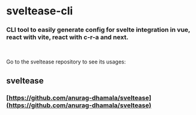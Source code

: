 
# sveltease-cli

### CLI tool to easily generate config for svelte integration in vue, react with vite, react with c-r-a and next.

<br/>

Go to the sveltease repository to see its usages:

## sveltease

### [https://github.com/anurag-dhamala/sveltease](https://github.com/anurag-dhamala/sveltease)